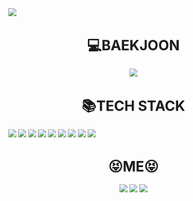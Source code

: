 <img src="https://capsule-render.vercel.app/api?type=slice&color=auto&height=300&section=header&text=치타%20유환인&fontSize=90&animation=fadeIn" />

<div align=center><h1>💻BAEKJOON</h1></div>
<div align=center> 
  <a href="https://www.acmicpc.net/user/iibuzz" target="_blank"> <img src="http://mazassumnida.wtf/api/v2/generate_badge?boj=iibuzz"/></a>
 </div>


<div align=center><h1>📚TECH STACK</h1></div>
  <img src="https://img.shields.io/badge/Adobe-FF0000?style=flat-square&logo=Adobe&logoColor=white">
  <img src="https://img.shields.io/badge/HTML5-E34F26?style=flat-square&logo=html5&logoColor=white"/>
  <img src="https://img.shields.io/badge/java-007396?style=flat-square&logo=java&logoColor=white"/>
  <img src="https://img.shields.io/badge/MySQL-4479A1?style=flat-square&logo=MySQL&logoColor=white"/>
  <img src="https://img.shields.io/badge/React-61DAFB?style=flat-square&logo=React&logoColor=black"/>
  <img src="https://img.shields.io/badge/Spring-6DB33F?style=flat-square&logo=Spring&logoColor=white"/>
  <img src="https://img.shields.io/badge/Typescript-3178C6?style=flat-square&logo=Typescript&logoColor=white"/>
  <img src="https://img.shields.io/badge/Vue.js-4FC08D?style=flat-square&logo=Vue.js&logoColor=white"/>
  <img src="https://img.shields.io/badge/jQuery-0769AD?style=flat-square&logo=jQuery&logoColor=white"/>
<div align=center>
</div>

<div align=center><h1>😝ME😝</h1></div>
<div align=center>
  <a href="https://open.kakao.com/o/sq2VndWf" target="_blank"><img src="https://img.shields.io/badge/KAKAOTALK-FFCD00?style=flat-square&logo=kakaotalk&logoColor=white"/></a>
  <a href="mailto:iibuzz@naver.com" target="_blank"><img src="https://img.shields.io/badge/EMAIL-03C75A?style=flat-square&logo=naver&logoColor=white"/></a>
  <a href="https://youtube.com/@user-bi5vt5lq4s" target="_blank"><img src="https://img.shields.io/badge/YOUTUBE-FF0000?style=flat-square&logo=youtube&logoColor=white"/></a>
</div>
